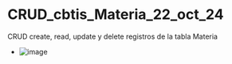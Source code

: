 # CRUD_cbtis_Materia_22_oct_24
CRUD create, read, update y delete registros de la tabla Materia
- ![image](https://github.com/user-attachments/assets/dabf8e24-638e-45a1-8c04-4075aaa29fa5)
